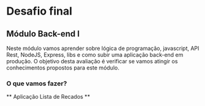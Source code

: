 # Desafio final

## Módulo Back-end I

Neste módulo vamos aprender sobre
lógica de programação, javascript, API
Rest, NodeJS, Express, libs e como subir
uma aplicação back-end em produção.
O objetivo desta avaliação é verificar se
vamos atingir os conhecimentos
propostos para este módulo.

### O que vamos fazer?
** Aplicação Lista de Recados **

